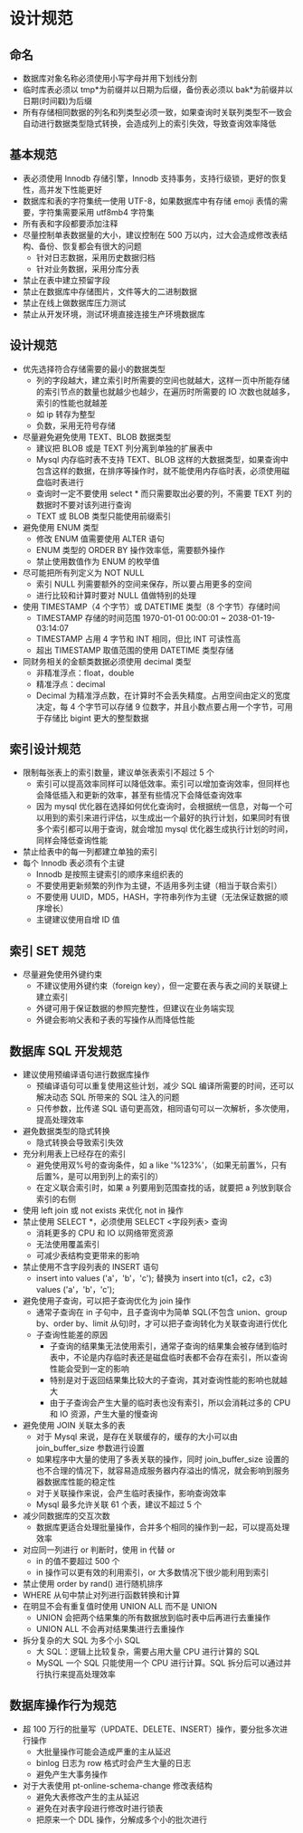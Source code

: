 # 设计规范

## 命名

- 数据库对象名称必须使用小写字母并用下划线分割
- 临时库表必须以 tmp\*为前缀并以日期为后缀，备份表必须以 bak\*为前缀并以日期(时间戳)为后缀
- 所有存储相同数据的列名和列类型必须一致，如果查询时关联列类型不一致会自动进行数据类型隐式转换，会造成列上的索引失效，导致查询效率降低

## 基本规范

- 表必须使用 Innodb 存储引擎，Innodb 支持事务，支持行级锁，更好的恢复性，高并发下性能更好
- 数据库和表的字符集统一使用 UTF-8，如果数据库中有存储 emoji 表情的需要，字符集需要采用 utf8mb4 字符集
- 所有表和字段都要添加注释
- 尽量控制单表数据量的大小，建议控制在 500 万以内，过大会造成修改表结构、备份、恢复都会有很大的问题
  - 针对日志数据，采用历史数据归档
  - 针对业务数据，采用分库分表
- 禁止在表中建立预留字段
- 禁止在数据库中存储图片，文件等大的二进制数据
- 禁止在线上做数据库压力测试
- 禁止从开发环境，测试环境直接连接生产环境数据库

## 设计规范

- 优先选择符合存储需要的最小的数据类型
  - 列的字段越大，建立索引时所需要的空间也就越大，这样一页中所能存储的索引节点的数量也就越少也越少，在遍历时所需要的 IO 次数也就越多，索引的性能也就越差
  - 如 ip 转存为整型
  - 负数，采用无符号存储
- 尽量避免避免使用 TEXT、BLOB 数据类型
  - 建议把 BLOB 或是 TEXT 列分离到单独的扩展表中
  - Mysql 内存临时表不支持 TEXT、BLOB 这样的大数据类型，如果查询中包含这样的数据，在排序等操作时，就不能使用内存临时表，必须使用磁盘临时表进行
  - 查询时一定不要使用 select \* 而只需要取出必要的列，不需要 TEXT 列的数据时不要对该列进行查询
  - TEXT 或 BLOB 类型只能使用前缀索引
- 避免使用 ENUM 类型
  - 修改 ENUM 值需要使用 ALTER 语句
  - ENUM 类型的 ORDER BY 操作效率低，需要额外操作
  - 禁止使用数值作为 ENUM 的枚举值
- 尽可能把所有列定义为 NOT NULL
  - 索引 NULL 列需要额外的空间来保存，所以要占用更多的空间
  - 进行比较和计算时要对 NULL 值做特别的处理
- 使用 TIMESTAMP（4 个字节）或 DATETIME 类型（8 个字节）存储时间
  - TIMESTAMP 存储的时间范围 1970-01-01 00:00:01 ~ 2038-01-19-03:14:07
  - TIMESTAMP 占用 4 字节和 INT 相同，但比 INT 可读性高
  - 超出 TIMESTAMP 取值范围的使用 DATETIME 类型存储
- 同财务相关的金额类数据必须使用 decimal 类型
  - 非精准浮点：float，double
  - 精准浮点：decimal
  - Decimal 为精准浮点数，在计算时不会丢失精度。占用空间由定义的宽度决定，每 4 个字节可以存储 9 位数字，并且小数点要占用一个字节，可用于存储比 bigint 更大的整型数据

## 索引设计规范

- 限制每张表上的索引数量，建议单张表索引不超过 5 个
  - 索引可以提高效率同样可以降低效率。索引可以增加查询效率，但同样也会降低插入和更新的效率，甚至有些情况下会降低查询效率
  - 因为 mysql 优化器在选择如何优化查询时，会根据统一信息，对每一个可以用到的索引来进行评估，以生成出一个最好的执行计划，如果同时有很多个索引都可以用于查询，就会增加 mysql 优化器生成执行计划的时间，同样会降低查询性能
- 禁止给表中的每一列都建立单独的索引
- 每个 Innodb 表必须有个主键
  - Innodb 是按照主键索引的顺序来组织表的
  - 不要使用更新频繁的列作为主键，不适用多列主键（相当于联合索引）
  - 不要使用 UUID，MD5，HASH，字符串列作为主键（无法保证数据的顺序增长）
  - 主键建议使用自增 ID 值

## 索引 SET 规范

- 尽量避免使用外键约束
  - 不建议使用外键约束（foreign key），但一定要在表与表之间的关联键上建立索引
  - 外键可用于保证数据的参照完整性，但建议在业务端实现
  - 外键会影响父表和子表的写操作从而降低性能

## 数据库 SQL 开发规范

- 建议使用预编译语句进行数据库操作
  - 预编译语句可以重复使用这些计划，减少 SQL 编译所需要的时间，还可以解决动态 SQL 所带来的 SQL 注入的问题
  - 只传参数，比传递 SQL 语句更高效，相同语句可以一次解析，多次使用，提高处理效率
- 避免数据类型的隐式转换
  - 隐式转换会导致索引失效
- 充分利用表上已经存在的索引
  - 避免使用双%号的查询条件，如 a like '%123%'，（如果无前置%，只有后置%，是可以用到列上的索引的）
  - 在定义联合索引时，如果 a 列要用到范围查找的话，就要把 a 列放到联合索引的右侧
- 使用 left join 或 not exists 来优化 not in 操作
- 禁止使用 SELECT \*，必须使用 SELECT <字段列表> 查询
  - 消耗更多的 CPU 和 IO 以网络带宽资源
  - 无法使用覆盖索引
  - 可减少表结构变更带来的影响
- 禁止使用不含字段列表的 INSERT 语句
  - insert into values ('a'，'b'，'c'); 替换为 insert into t(c1，c2，c3) values ('a'，'b'，'c');
- 避免使用子查询，可以把子查询优化为 join 操作
  - 通常子查询在 in 子句中，且子查询中为简单 SQL(不包含 union、group by、order by、limit 从句)时，才可以把子查询转化为关联查询进行优化
  - 子查询性能差的原因
    - 子查询的结果集无法使用索引，通常子查询的结果集会被存储到临时表中，不论是内存临时表还是磁盘临时表都不会存在索引，所以查询性能会受到一定的影响
    - 特别是对于返回结果集比较大的子查询，其对查询性能的影响也就越大
    - 由于子查询会产生大量的临时表也没有索引，所以会消耗过多的 CPU 和 IO 资源，产生大量的慢查询
- 避免使用 JOIN 关联太多的表
  - 对于 Mysql 来说，是存在关联缓存的，缓存的大小可以由 join_buffer_size 参数进行设置
  - 如果程序中大量的使用了多表关联的操作，同时 join_buffer_size 设置的也不合理的情况下，就容易造成服务器内存溢出的情况，就会影响到服务器数据库性能的稳定性
  - 对于关联操作来说，会产生临时表操作，影响查询效率
  - Mysql 最多允许关联 61 个表，建议不超过 5 个
- 减少同数据库的交互次数
  - 数据库更适合处理批量操作，合并多个相同的操作到一起，可以提高处理效率
- 对应同一列进行 or 判断时，使用 in 代替 or
  - in 的值不要超过 500 个
  - in 操作可以更有效的利用索引，or 大多数情况下很少能利用到索引
- 禁止使用 order by rand() 进行随机排序
- WHERE 从句中禁止对列进行函数转换和计算
- 在明显不会有重复值时使用 UNION ALL 而不是 UNION
  - UNION 会把两个结果集的所有数据放到临时表中后再进行去重操作
  - UNION ALL 不会再对结果集进行去重操作
- 拆分复杂的大 SQL 为多个小 SQL
  - 大 SQL：逻辑上比较复杂，需要占用大量 CPU 进行计算的 SQL
  - MySQL 一个 SQL 只能使用一个 CPU 进行计算。SQL 拆分后可以通过并行执行来提高处理效率

## 数据库操作行为规范

- 超 100 万行的批量写（UPDATE、DELETE、INSERT）操作，要分批多次进行操作
  - 大批量操作可能会造成严重的主从延迟
  - binlog 日志为 row 格式时会产生大量的日志
  - 避免产生大事务操作
- 对于大表使用 pt-online-schema-change 修改表结构
  - 避免大表修改产生的主从延迟
  - 避免在对表字段进行修改时进行锁表
  - 把原来一个 DDL 操作，分解成多个小的批次进行
